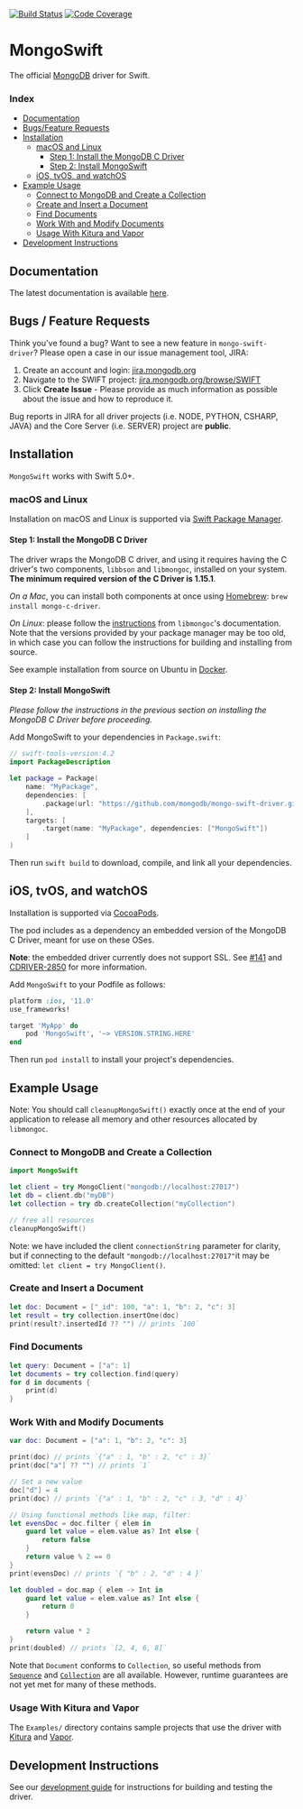 [![Build Status](https://travis-ci.org/mongodb/mongo-swift-driver.svg?branch=master)](https://travis-ci.org/mongodb/mongo-swift-driver)
[![Code Coverage](https://codecov.io/gh/mongodb/mongo-swift-driver/branch/master/graph/badge.svg)](https://codecov.io/gh/mongodb/mongo-swift-driver/branch/master)

# MongoSwift
The official [MongoDB](https://www.mongodb.com/) driver for Swift.

### Index
- [Documentation](#documentation)
- [Bugs/Feature Requests](#bugs--feature-requests)
- [Installation](#installation)
    - [macOS and Linux](#macos-and-linux)
      - [Step 1: Install the MongoDB C Driver](#step-1-install-the-mongodb-c-driver)
      - [Step 2: Install MongoSwift](#step-2-install-mongoswift)
    - [iOS, tvOS, and watchOS](#ios-tvos-and-watchos)
- [Example Usage](#example-usage)
    - [Connect to MongoDB and Create a Collection](#connect-to-mongodb-and-create-a-collection)
    - [Create and Insert a Document](#create-and-insert-a-document)
    - [Find Documents](#find-documents)
    - [Work With and Modify Documents](#work-with-and-modify-documents)
    - [Usage With Kitura and Vapor](#usage-with-kitura-and-vapor)
- [Development Instructions](#development-instructions)

## Documentation
The latest documentation is available [here](https://mongodb.github.io/mongo-swift-driver/).

## Bugs / Feature Requests

Think you've found a bug? Want to see a new feature in `mongo-swift-driver`? Please open a case in our issue management tool, JIRA:

1. Create an account and login: [jira.mongodb.org](https://jira.mongodb.org)
2. Navigate to the SWIFT project: [jira.mongodb.org/browse/SWIFT](https://jira.mongodb.org/browse/SWIFT)
3. Click **Create Issue** - Please provide as much information as possible about the issue and how to reproduce it.

Bug reports in JIRA for all driver projects (i.e. NODE, PYTHON, CSHARP, JAVA) and the
Core Server (i.e. SERVER) project are **public**.

## Installation
`MongoSwift` works with Swift 5.0+.

### macOS and Linux

Installation on macOS and Linux is supported via [Swift Package Manager](https://swift.org/package-manager/).

#### Step 1: Install the MongoDB C Driver
The driver wraps the MongoDB C driver, and using it requires having the C driver's two components, `libbson` and `libmongoc`, installed on your system. **The minimum required version of the C Driver is 1.15.1**.

*On a Mac*, you can install both components at once using [Homebrew](https://brew.sh/):
`brew install mongo-c-driver`.

*On Linux*: please follow the [instructions](http://mongoc.org/libmongoc/current/installing.html#building-on-unix) from `libmongoc`'s documentation. Note that the versions provided by your package manager may be too old, in which case you can follow the instructions for building and installing from source.

See example installation from source on Ubuntu in [Docker](https://github.com/mongodb/mongo-swift-driver/tree/master/Examples/Docker).

#### Step 2: Install MongoSwift
*Please follow the instructions in the previous section on installing the MongoDB C Driver before proceeding.*

Add MongoSwift to your dependencies in `Package.swift`:

```swift
// swift-tools-version:4.2
import PackageDescription

let package = Package(
    name: "MyPackage",
    dependencies: [
        .package(url: "https://github.com/mongodb/mongo-swift-driver.git", from: "VERSION.STRING.HERE"),
    ],
    targets: [
        .target(name: "MyPackage", dependencies: ["MongoSwift"])
    ]
)
```

Then run `swift build` to download, compile, and link all your dependencies.

## iOS, tvOS, and watchOS
Installation is supported via [CocoaPods](https://cocoapods.org/).

The pod includes as a dependency an embedded version of the MongoDB C Driver, meant for use on these OSes.

**Note**: the embedded driver currently does not support SSL. See [#141](https://github.com/mongodb/mongo-swift-driver/issues/141) and [CDRIVER-2850](https://jira.mongodb.org/browse/CDRIVER-2850) for more information.

Add `MongoSwift` to your Podfile as follows:


```ruby
platform :ios, '11.0'
use_frameworks!

target 'MyApp' do
    pod 'MongoSwift', '~> VERSION.STRING.HERE'
end
```

Then run `pod install` to install your project's dependencies.

## Example Usage

Note: You should call `cleanupMongoSwift()` exactly once at the end of your application to release all memory and other resources allocated by `libmongoc`.

### Connect to MongoDB and Create a Collection
```swift
import MongoSwift

let client = try MongoClient("mongodb://localhost:27017")
let db = client.db("myDB")
let collection = try db.createCollection("myCollection")

// free all resources
cleanupMongoSwift()
```

Note: we have included the client `connectionString` parameter for clarity, but if connecting to the default `"mongodb://localhost:27017"`it may be omitted: `let client = try MongoClient()`.

### Create and Insert a Document
```swift
let doc: Document = ["_id": 100, "a": 1, "b": 2, "c": 3]
let result = try collection.insertOne(doc)
print(result?.insertedId ?? "") // prints `100`
```

### Find Documents
```swift
let query: Document = ["a": 1]
let documents = try collection.find(query)
for d in documents {
    print(d)
}
```

### Work With and Modify Documents
```swift
var doc: Document = ["a": 1, "b": 2, "c": 3]

print(doc) // prints `{"a" : 1, "b" : 2, "c" : 3}`
print(doc["a"] ?? "") // prints `1`

// Set a new value
doc["d"] = 4
print(doc) // prints `{"a" : 1, "b" : 2, "c" : 3, "d" : 4}`

// Using functional methods like map, filter:
let evensDoc = doc.filter { elem in
    guard let value = elem.value as? Int else {
        return false
    }
    return value % 2 == 0
}
print(evensDoc) // prints `{ "b" : 2, "d" : 4 }`

let doubled = doc.map { elem -> Int in
    guard let value = elem.value as? Int else {
        return 0
    }

    return value * 2
}
print(doubled) // prints `[2, 4, 6, 8]`
```

Note that `Document` conforms to `Collection`, so useful methods from
[`Sequence`](https://developer.apple.com/documentation/swift/sequence) and
[`Collection`](https://developer.apple.com/documentation/swift/collection) are
all available. However, runtime guarantees are not yet met for many of these
methods.

### Usage With Kitura and Vapor
The `Examples/` directory contains sample projects that use the driver with [Kitura](https://github.com/mongodb/mongo-swift-driver/tree/master/Examples/Kitura) and [Vapor](https://github.com/mongodb/mongo-swift-driver/tree/master/Examples/Vapor).

## Development Instructions

See our [development guide](https://mongodb.github.io/mongo-swift-driver/development.html) for instructions for building and testing the driver.

